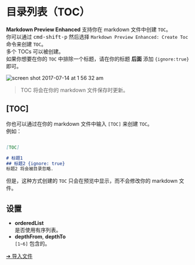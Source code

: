 # 目录列表（TOC）
**Markdown Preview Enhanced** 支持你在 markdown 文件中创建 `TOC`。  
你可以通过 <kbd>cmd-shift-p</kbd> 然后选择 `Markdown Preview Enhanced: Create Toc` 命令来创建 `TOC`。  
多个 TOCs 可以被创建。  
如果你想要在你的 `TOC` 中排除一个标题，请在你的标题 **后面** 添加 `{ignore:true}` 即可。

![screen shot 2017-07-14 at 1 56 32 am](https://user-images.githubusercontent.com/1908863/28201657-abf1ac78-6837-11e7-9a08-e785df68e19b.png)

> TOC 将会在你的 markdown 文件保存时更新。

## [TOC]  
你也可以通过在你的 markdown 文件中输入 `[TOC]` 来创建 `TOC`。  
例如：  
```markdown  

[TOC]  

# 标题1
## 标题2 {ignore: true}
标题2 将会被目录忽略.  
```
但是，这种方式创建的 `TOC` 只会在预览中显示，而不会修改你的 markdown 文件。

## 设置  
* **orderedList**  
是否使用有序列表。
* **depthFrom**, **depthTo**  
`[1~6]` 包含的。   

[➔ 导入文件](zh-cn/file-imports.md)
